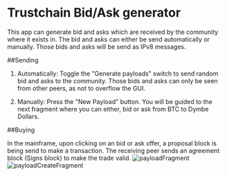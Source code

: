 # Trustchain Bid/Ask generator

This app can generate bid and asks which are received by the community where it exists in.
The bid and asks can either be send automatically or manually. Those bids and asks will be send as IPv8 messages.

##Sending

1. Automatically:
   Toggle the "Generate payloads" switch to send random bid and asks to the community.
   Those bids and asks can only be seen from other peers, as not to overflow the GUI.

1. Manually:
    Press the "New Payload" button.
    You will be guided to the next fragment where you can either, bid or ask from BTC to Dymbe Dollars.

##Buying

In the mainframe, upon clicking on an bid or ask offer, a proposal block is being send to make a transaction.
The receiving peer sends an agreement block (Signs block) to make the trade valid.
![payloadFragment](/GeneratorImages/payloadFragment.png)
![payloadCreateFragment](/GeneratorImages/payloadCreateFragment.png)
